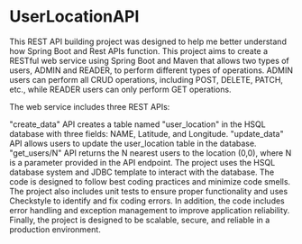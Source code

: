 # UserLocationAPI
This REST API building project was designed to help me better understand how Spring Boot and Rest APIs function.
This project aims to create a RESTful web service using Spring Boot and Maven that allows two types of users, ADMIN and READER, to perform different types of operations. ADMIN users can perform all CRUD operations, including POST, DELETE, PATCH, etc., while READER users can only perform GET operations.

The web service includes three REST APIs:

"create_data" API creates a table named "user_location" in the HSQL database with three fields: NAME, Latitude, and Longitude.
"update_data" API allows users to update the user_location table in the database.
"get_users/N" API returns the N nearest users to the location (0,0), where N is a parameter provided in the API endpoint.
The project uses the HSQL database system and JDBC template to interact with the database. The code is designed to follow best coding practices and minimize code smells. The project also includes unit tests to ensure proper functionality and uses Checkstyle to identify and fix coding errors. In addition, the code includes error handling and exception management to improve application reliability. Finally, the project is designed to be scalable, secure, and reliable in a production environment.
